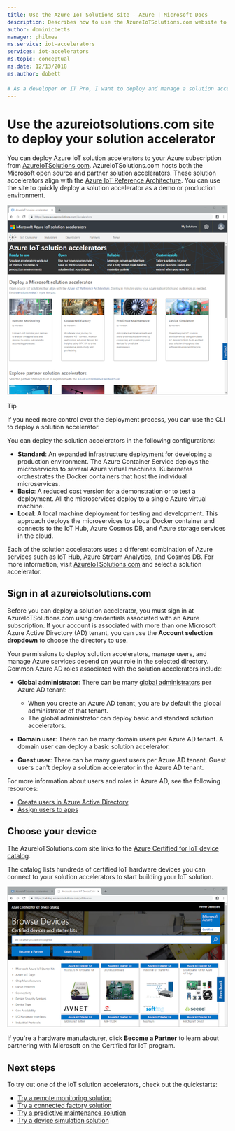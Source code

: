 ```yaml
---
title: Use the Azure IoT Solutions site - Azure | Microsoft Docs
description: Describes how to use the AzureIoTSolutions.com website to deploy your solution accelerator.
author: dominicbetts
manager: philmea
ms.service: iot-accelerators
services: iot-accelerators
ms.topic: conceptual
ms.date: 12/13/2018
ms.author: dobett

# As a developer or IT Pro, I want to deploy and manage a solution accelerator from a web site to quickly get a demo or production environment up and running
---
```


# Use the azureiotsolutions.com site to deploy your solution accelerator

You can deploy Azure IoT solution accelerators to your Azure subscription from [AzureIoTSolutions.com](https://www.azureiotsolutions.com/Accelerators). AzureIoTSolutions.com hosts both the Microsoft open source and partner solution accelerators. These solution accelerators align with the [Azure IoT Reference Architecture](https://aka.ms/iotrefarchitecture). You can use the site to quickly deploy a solution accelerator as a demo or production environment.

![AzureIoTSolutions.com](media/iot-accelerators-permissions/iotsolutionscom.png)

> [!TIP]
> If you need more control over the deployment process, you can use  the CLI to deploy a solution accelerator.

You can deploy the solution accelerators in the following configurations:

* **Standard**: An expanded infrastructure deployment for developing a production environment. The Azure Container Service deploys the microservices to several Azure virtual machines. Kubernetes orchestrates the Docker containers that host the individual microservices.
* **Basic**: A reduced cost version for a demonstration or to test a deployment. All the microservices deploy to a single Azure virtual machine.
* **Local**: A local machine deployment for testing and development. This approach deploys the microservices to a local Docker container and connects to the IoT Hub, Azure Cosmos DB, and Azure storage services in the cloud.

Each of the solution accelerators uses a different combination of Azure services such as IoT Hub, Azure Stream Analytics, and Cosmos DB. For more information, visit [AzureIoTSolutions.com](https://www.azureiotsolutions.com/Accelerators) and select a solution accelerator.

## Sign in at azureiotsolutions.com

Before you can deploy a solution accelerator, you must sign in at AzureIoTSolutions.com using credentials associated with an Azure subscription. If your account is associated with more than one Microsoft Azure Active Directory (AD) tenant, you can use the **Account selection dropdown** to choose the directory to use.

Your permissions to deploy solution accelerators, manage users, and manage Azure services depend on your role in the selected directory. Common Azure AD roles associated with the solution accelerators include:

* **Global administrator**: There can be many [global administrators](../active-directory/roles/permissions-reference.md) per Azure AD tenant:

  * When you create an Azure AD tenant, you are by default the global administrator of that tenant.
  * The global administrator can deploy basic and standard solution accelerators.

* **Domain user**: There can be many domain users per Azure AD tenant. A domain user can deploy a basic solution accelerator.

* **Guest user**: There can be many guest users per Azure AD tenant. Guest users can't deploy a solution accelerator in the Azure AD tenant.

For more information about users and roles in Azure AD, see the following resources:

* [Create users in Azure Active Directory](../active-directory/fundamentals/active-directory-users-profile-azure-portal.md)
* [Assign users to apps](../active-directory/manage-apps/assign-user-or-group-access-portal.md)

## Choose your device

The AzureIoTSolutions.com site links to the [Azure Certified for IoT device catalog](https://catalog.azureiotsolutions.com/).

The catalog lists hundreds of certified IoT hardware devices you can connect to your solution accelerators to start building your IoT solution.

![Device catalog](media/iot-accelerators-permissions/devicecatalog.png)

If you're a hardware manufacturer, click **Become a Partner** to learn about partnering with Microsoft on the Certified for IoT program.

## Next steps

To try out one of the IoT solution accelerators, check out the quickstarts:

* [Try a remote monitoring solution](quickstart-remote-monitoring-deploy.md)
* [Try a connected factory solution](quickstart-connected-factory-deploy.md)
* [Try a predictive maintenance solution](quickstart-predictive-maintenance-deploy.md)
* [Try a device simulation solution](quickstart-device-simulation-deploy.md)
